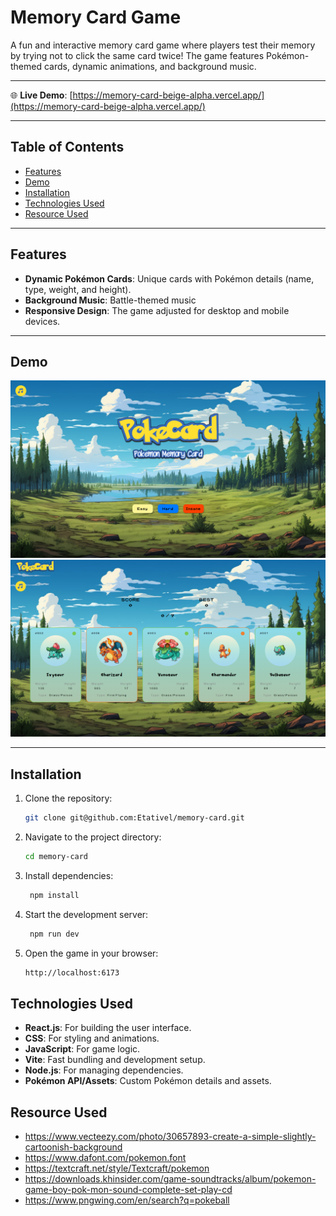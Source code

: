 # Memory Card Game

A fun and interactive memory card game where players test their memory by trying not to click the same card twice! The game features Pokémon-themed cards, dynamic animations, and background music.

---

🌐 **Live Demo**: [https://memory-card-beige-alpha.vercel.app/](https://memory-card-beige-alpha.vercel.app/)

---

## Table of Contents

- [Features](#features)
- [Demo](#demo)
- [Installation](#installation)
- [Technologies Used](#technologies-used)
- [Resource Used](#Resource-used)

---

## Features

- **Dynamic Pokémon Cards**: Unique cards with Pokémon details (name, type, weight, and height).
- **Background Music**: Battle-themed music
- **Responsive Design**: The game adjusted for desktop and mobile devices.

---

## Demo

<div align="center">
   <img width=auto height=auto src="./public/Screenshot (852).png" alt="Home">
</div>

<div align="center">
   <img width=auto height=auto src="./public/Screenshot (853).png" alt="Game">
</div>

---

## Installation

1. Clone the repository:
   ```bash
   git clone git@github.com:Etativel/memory-card.git
   ```
2. Navigate to the project directory:
   ```bash
   cd memory-card
   ```
3. Install dependencies:
   ```bash
    npm install
   ```
4. Start the development server:
   ```bash
    npm run dev
   ```
5. Open the game in your browser:
   ```bash
   http://localhost:6173
   ```

## Technologies Used

- **React.js**: For building the user interface.
- **CSS**: For styling and animations.
- **JavaScript**: For game logic.
- **Vite**: Fast bundling and development setup.
- **Node.js**: For managing dependencies.
- **Pokémon API/Assets**: Custom Pokémon details and assets.

## Resource Used

- https://www.vecteezy.com/photo/30657893-create-a-simple-slightly-cartoonish-background
- https://www.dafont.com/pokemon.font
- https://textcraft.net/style/Textcraft/pokemon
- https://downloads.khinsider.com/game-soundtracks/album/pokemon-game-boy-pok-mon-sound-complete-set-play-cd
- https://www.pngwing.com/en/search?q=pokeball
